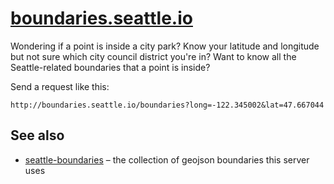 # [boundaries.seattle.io](http://boundaries.seattle.io)

Wondering if a point is inside a city park? Know your latitude and longitude but not sure which city council district you're in?
Want to know all the Seattle-related boundaries that a point is inside?

Send a request like this:

```
http://boundaries.seattle.io/boundaries?long=-122.345002&lat=47.667044
```

## See also
- [seattle-boundaries](https://github.com/openseattle/seattle-boundaries) – the collection of geojson boundaries this server uses
